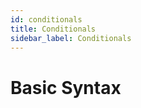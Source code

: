 ```yaml
---
id: conditionals
title: Conditionals
sidebar_label: Conditionals
---
```


# Basic Syntax

<!-- Add your content here -->
